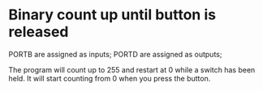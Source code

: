 # Binary count up until button is released

PORTB are assigned as inputs;
PORTD are assigned as outputs;

The program will count up to 255 and restart at 0 while a switch has been held. It will start counting from 0 when you press the button.